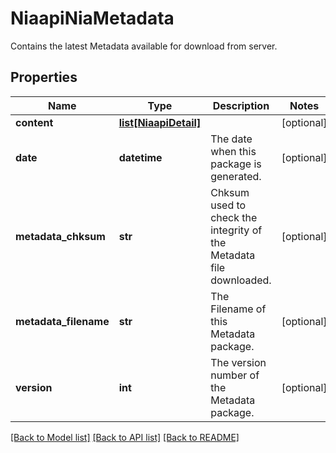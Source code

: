 # NiaapiNiaMetadata

Contains the latest Metadata available for download from server. 
## Properties
Name | Type | Description | Notes
------------ | ------------- | ------------- | -------------
**content** | [**list[NiaapiDetail]**](NiaapiDetail.md) |  | [optional] 
**date** | **datetime** | The date when this package is generated.   | [optional] 
**metadata_chksum** | **str** | Chksum used to check the integrity of the Metadata file downloaded.   | [optional] 
**metadata_filename** | **str** | The Filename of this Metadata package.   | [optional] 
**version** | **int** | The version number of the Metadata package.    | [optional] 

[[Back to Model list]](../README.md#documentation-for-models) [[Back to API list]](../README.md#documentation-for-api-endpoints) [[Back to README]](../README.md)


